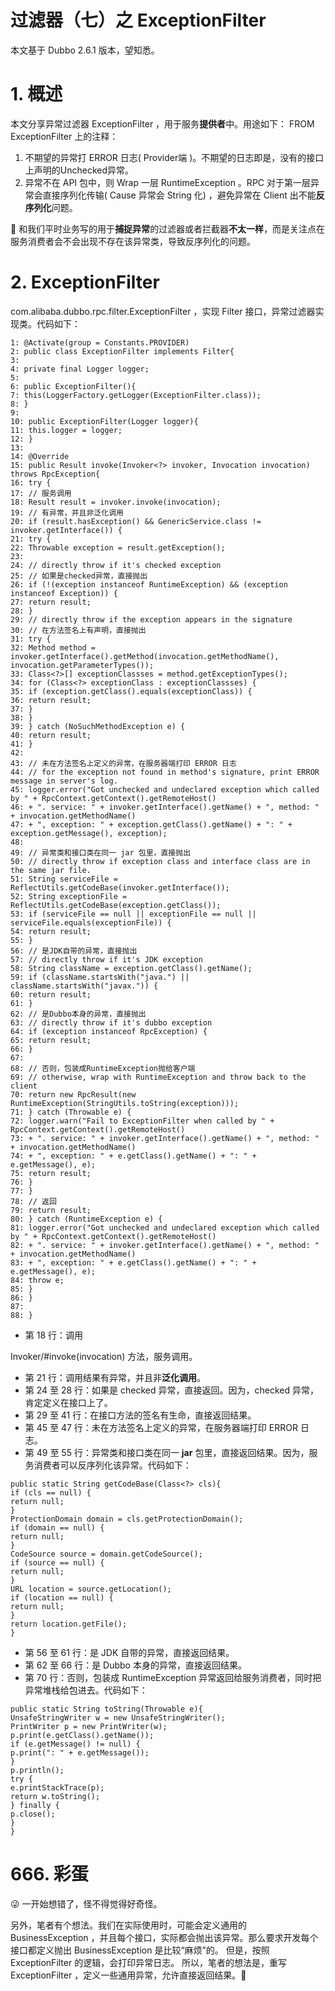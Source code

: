 # 过滤器（七）之 ExceptionFilter

本文基于 Dubbo 2.6.1 版本，望知悉。

# 1. 概述

本文分享异常过滤器 ExceptionFilter ，用于服务**提供者**中。用途如下：
FROM ExceptionFilter 上的注释：

1. 不期望的异常打 ERROR 日志( Provider端 )。不期望的日志即是，没有的接口上声明的Unchecked异常。
1. 异常不在 API 包中，则 Wrap 一层 RuntimeException 。RPC 对于第一层异常会直接序列化传输( Cause 异常会 String 化) ，避免异常在 Client 出不能**反序列化**问题。

🙂 和我们平时业务写的用于**捕捉异常**的过滤器或者拦截器**不太一样**，而是关注点在服务消费者会不会出现不存在该异常类，导致反序列化的问题。

# 2. ExceptionFilter

com.alibaba.dubbo.rpc.filter.ExceptionFilter
，实现 Filter 接口，异常过滤器实现类。代码如下：
```
1: @Activate(group = Constants.PROVIDER)
2: public class ExceptionFilter implements Filter{
3:
4: private final Logger logger;
5:
6: public ExceptionFilter(){
7: this(LoggerFactory.getLogger(ExceptionFilter.class));
8: }
9:
10: public ExceptionFilter(Logger logger){
11: this.logger = logger;
12: }
13:
14: @Override
15: public Result invoke(Invoker<?> invoker, Invocation invocation) throws RpcException{
16: try {
17: // 服务调用
18: Result result = invoker.invoke(invocation);
19: // 有异常，并且非泛化调用
20: if (result.hasException() && GenericService.class != invoker.getInterface()) {
21: try {
22: Throwable exception = result.getException();
23:
24: // directly throw if it's checked exception
25: // 如果是checked异常，直接抛出
26: if (!(exception instanceof RuntimeException) && (exception instanceof Exception)) {
27: return result;
28: }
29: // directly throw if the exception appears in the signature
30: // 在方法签名上有声明，直接抛出
31: try {
32: Method method = invoker.getInterface().getMethod(invocation.getMethodName(), invocation.getParameterTypes());
33: Class<?>[] exceptionClassses = method.getExceptionTypes();
34: for (Class<?> exceptionClass : exceptionClassses) {
35: if (exception.getClass().equals(exceptionClass)) {
36: return result;
37: }
38: }
39: } catch (NoSuchMethodException e) {
40: return result;
41: }
42:
43: // 未在方法签名上定义的异常，在服务器端打印 ERROR 日志
44: // for the exception not found in method's signature, print ERROR message in server's log.
45: logger.error("Got unchecked and undeclared exception which called by " + RpcContext.getContext().getRemoteHost()
46: + ". service: " + invoker.getInterface().getName() + ", method: " + invocation.getMethodName()
47: + ", exception: " + exception.getClass().getName() + ": " + exception.getMessage(), exception);
48:
49: // 异常类和接口类在同一 jar 包里，直接抛出
50: // directly throw if exception class and interface class are in the same jar file.
51: String serviceFile = ReflectUtils.getCodeBase(invoker.getInterface());
52: String exceptionFile = ReflectUtils.getCodeBase(exception.getClass());
53: if (serviceFile == null || exceptionFile == null || serviceFile.equals(exceptionFile)) {
54: return result;
55: }
56: // 是JDK自带的异常，直接抛出
57: // directly throw if it's JDK exception
58: String className = exception.getClass().getName();
59: if (className.startsWith("java.") || className.startsWith("javax.")) {
60: return result;
61: }
62: // 是Dubbo本身的异常，直接抛出
63: // directly throw if it's dubbo exception
64: if (exception instanceof RpcException) {
65: return result;
66: }
67:
68: // 否则，包装成RuntimeException抛给客户端
69: // otherwise, wrap with RuntimeException and throw back to the client
70: return new RpcResult(new RuntimeException(StringUtils.toString(exception)));
71: } catch (Throwable e) {
72: logger.warn("Fail to ExceptionFilter when called by " + RpcContext.getContext().getRemoteHost()
73: + ". service: " + invoker.getInterface().getName() + ", method: " + invocation.getMethodName()
74: + ", exception: " + e.getClass().getName() + ": " + e.getMessage(), e);
75: return result;
76: }
77: }
78: // 返回
79: return result;
80: } catch (RuntimeException e) {
81: logger.error("Got unchecked and undeclared exception which called by " + RpcContext.getContext().getRemoteHost()
82: + ". service: " + invoker.getInterface().getName() + ", method: " + invocation.getMethodName()
83: + ", exception: " + e.getClass().getName() + ": " + e.getMessage(), e);
84: throw e;
85: }
86: }
87:
88: }
```

* 第 18 行：调用

Invoker/#invoke(invocation)
方法，服务调用。
* 第 21 行：调用结果有异常，并且非**泛化调用**。
* 第 24 至 28 行：如果是 checked 异常，直接返回。因为，checked 异常，肯定定义在接口上了。
* 第 29 至 41 行：在接口方法的签名有生命，直接返回结果。
* 第 45 至 47 行：未在方法签名上定义的异常，在服务器端打印 ERROR 日志。
* 第 49 至 55 行：异常类和接口类在同一 **jar** 包里，直接返回结果。因为，服务消费者可以反序列化该异常。代码如下：
```
public static String getCodeBase(Class<?> cls){
if (cls == null) {
return null;
}
ProtectionDomain domain = cls.getProtectionDomain();
if (domain == null) {
return null;
}
CodeSource source = domain.getCodeSource();
if (source == null) {
return null;
}
URL location = source.getLocation();
if (location == null) {
return null;
}
return location.getFile();
}
```
* 第 56 至 61 行：是 JDK 自带的异常，直接返回结果。
* 第 62 至 66 行：是 Dubbo 本身的异常，直接返回结果。
* 第 70 行：否则，包装成 RuntimeException 异常返回给服务消费者，同时把异常堆栈给包进去。代码如下：
```
public static String toString(Throwable e){
UnsafeStringWriter w = new UnsafeStringWriter();
PrintWriter p = new PrintWriter(w);
p.print(e.getClass().getName());
if (e.getMessage() != null) {
p.print(": " + e.getMessage());
}
p.println();
try {
e.printStackTrace(p);
return w.toString();
} finally {
p.close();
}
}
```

# 666. 彩蛋

😜 一开始想错了，怪不得觉得好奇怪。

另外，笔者有个想法。我们在实际使用时，可能会定义通用的 BusinessException ，并且每个接口，实际都会抛出该异常。那么要求开发每个接口都定义抛出 BusinessException 是比较“麻烦”的。
但是，按照 ExceptionFilter 的逻辑，会打印异常日志。
所以，笔者的想法是，重写 ExceptionFilter ，定义一些通用异常，允许直接返回结果。🙂